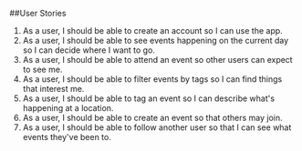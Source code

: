 ##User Stories

1. As a user, I should be able to create an account so I can use the app.
2. As a user, I should be able to see events happening on the current day so I can decide where I want to go.
3. As a user, I should be able to attend an event so other users can expect to see me.
4. As a user, I should be able to filter events by tags so I can find things that interest me.
5. As a user, I should be able to tag an event so I can describe what's happening at a location.
6. As a user, I should be able to create an event so that others may join.
7. As a user, I should be able to follow another user so that I can see what events they've been to.
